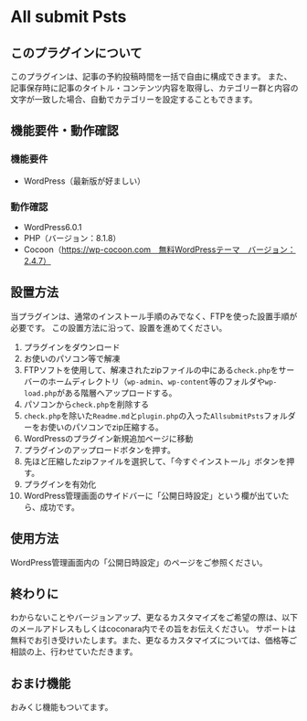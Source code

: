 # All submit Psts

## このプラグインについて

このプラグインは、記事の予約投稿時間を一括で自由に構成できます。
また、記事保存時に記事のタイトル・コンテンツ内容を取得し、カテゴリー群と内容の文字が一致した場合、自動でカテゴリーを設定することもできます。

## 機能要件・動作確認
### 機能要件

 - WordPress（最新版が好ましい）

### 動作確認

 - WordPress6.0.1
 - PHP（バージョン：8.1.8）
 - Cocoon（https://wp-cocoon.com　無料WordPressテーマ　バージョン：2.4.7）

## 設置方法
当プラグインは、通常のインストール手順のみでなく、FTPを使った設置手順が必要です。
この設置方法に沿って、設置を進めてください。

 1. プラグインをダウンロード
 2. お使いのパソコン等で解凍
 3. FTPソフトを使用して、解凍されたzipファイルの中にある`check.php`をサーバーのホームディレクトリ（`wp-admin`、`wp-content`等のフォルダや`wp-load.php`がある階層へアップロードする。
 4. パソコンから`check.php`を削除する
 5. `check.php`を除いた`Readme.md`と`plugin.php`の入った`AllsubmitPsts`フォルダーをお使いのパソコンでzip圧縮する。
 6. WordPressのプラグイン新規追加ページに移動
 7. プラグインのアップロードボタンを押す。
 8. 先ほど圧縮したzipファイルを選択して、「今すぐインストール」ボタンを押す。
 9. プラグインを有効化
 10. WordPress管理画面のサイドバーに「公開日時設定」という欄が出ていたら、成功です。

## 使用方法 
WordPress管理画面内の「公開日時設定」のページをご参照ください。

## 終わりに
わからないことやバージョンアップ、更なるカスタマイズをご希望の際は、以下のメールアドレスもしくはcoconara内でその旨をお伝えください。
サポートは無料でお引き受けいたします。また、更なるカスタマイズについては、価格等ご相談の上、行わせていただきます。

## おまけ機能
おみくじ機能もついてます。
